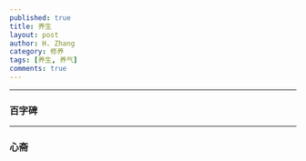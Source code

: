 ```yaml
---
published: true
title: 养生
layout: post
author: H. Zhang
category: 修养
tags: [养生, 养气]
comments: true
---
```


----

### 百字碑 ###



----

### 心斋 ###
